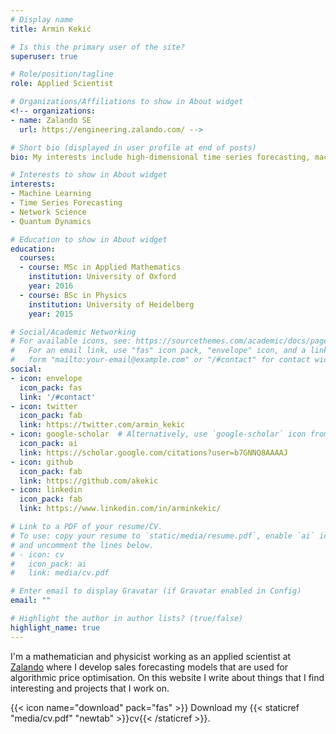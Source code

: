 ```yaml
---
# Display name
title: Armin Kekić

# Is this the primary user of the site?
superuser: true

# Role/position/tagline
role: Applied Scientist

# Organizations/Affiliations to show in About widget
<!-- organizations:
- name: Zalando SE
  url: https://engineering.zalando.com/ -->

# Short bio (displayed in user profile at end of posts)
bio: My interests include high-dimensional time series forecasting, machine learning, network science and quantum dynamics.

# Interests to show in About widget
interests:
- Machine Learning
- Time Series Forecasting
- Network Science
- Quantum Dynamics

# Education to show in About widget
education:
  courses:
  - course: MSc in Applied Mathematics
    institution: University of Oxford
    year: 2016
  - course: BSc in Physics
    institution: University of Heidelberg
    year: 2015

# Social/Academic Networking
# For available icons, see: https://sourcethemes.com/academic/docs/page-builder/#icons
#   For an email link, use "fas" icon pack, "envelope" icon, and a link in the
#   form "mailto:your-email@example.com" or "/#contact" for contact widget.
social:
- icon: envelope
  icon_pack: fas
  link: '/#contact'
- icon: twitter
  icon_pack: fab
  link: https://twitter.com/armin_kekic
- icon: google-scholar  # Alternatively, use `google-scholar` icon from `ai` icon pack
  icon_pack: ai
  link: https://scholar.google.com/citations?user=b7GNNQ8AAAAJ
- icon: github
  icon_pack: fab
  link: https://github.com/akekic
- icon: linkedin
  icon_pack: fab
  link: https://www.linkedin.com/in/arminkekic/

# Link to a PDF of your resume/CV.
# To use: copy your resume to `static/media/resume.pdf`, enable `ai` icons in `params.toml`, 
# and uncomment the lines below.
# - icon: cv
#   icon_pack: ai
#   link: media/cv.pdf

# Enter email to display Gravatar (if Gravatar enabled in Config)
email: ""

# Highlight the author in author lists? (true/false)
highlight_name: true
---
```


I'm a mathematician and physicist working as an applied scientist at [Zalando](https://engineering.zalando.com/) where I develop sales forecasting models that are used for algorithmic price optimisation. On this website I write about things that I find interesting and projects that I work on.

{{< icon name="download" pack="fas" >}} Download my {{< staticref "media/cv.pdf" "newtab" >}}cv{{< /staticref >}}.

